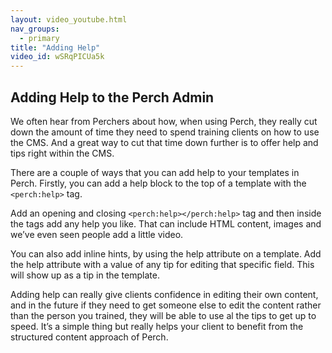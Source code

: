 ```yaml
---
layout: video_youtube.html
nav_groups:
  - primary
title: "Adding Help"
video_id: wSRqPICUa5k
---
```


## Adding Help to the Perch Admin

We often hear from Perchers about how, when using Perch, they really cut down the amount of time they need to spend training clients on how to use the CMS. And a great way to cut that time down further is to offer help and tips right within the CMS.

There are a couple of ways that you can add help to your templates in Perch. Firstly, you can add a help block to the top of a template with the `<perch:help>` tag.

Add an opening and closing `<perch:help></perch:help>` tag and then inside the tags add any help you like. That can include HTML content, images and we’ve even seen people add a little video.

You can also add inline hints, by using the help attribute on a template. Add the help attribute with a value of any tip for editing that specific field. This will show up as a tip in the template.

Adding help can really give clients confidence in editing their own content, and in the future if they need to get someone else to edit the content rather than the person you trained, they will be able to use al the tips to get up to speed. It’s a simple thing but really helps your client to benefit from the structured content approach of Perch.
